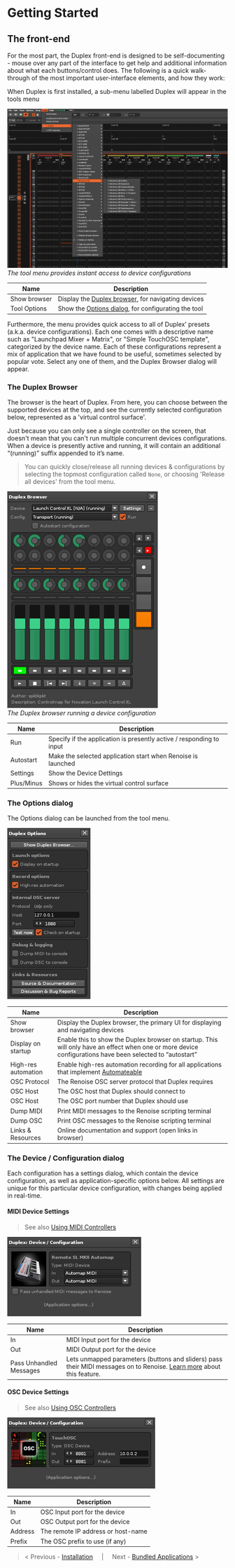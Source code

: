 # Getting Started

## The front-end 

For the most part, the Duplex front-end is designed to be self-documenting - mouse over any part of the interface to get help and additional information about what each buttons/control does. The following is a quick walk-through of the most important user-interface elements, and how they work:

When Duplex is first installed, a sub-menu labelled Duplex will appear in the tools menu

![Duplex_menu.png](Images/Duplex_menu.png)  
*The tool menu provides instant access to device configurations*

| Name          | Description   |
| ------------- |---------------|
|Show browser|Display the [Duplex browser](#the-duplex-browser), for navigating devices
|Tool Options| Show the [Options dialog](#the-options-dialog), for configurating the tool

Furthermore, the menu provides quick access to all of Duplex’ presets (a.k.a. device configurations). Each one comes with a descriptive name such as "Launchpad Mixer + Matrix", or "Simple TouchOSC template", categorized by the device name. Each of these configurations represent a mix of application that we have found to be useful, sometimes selected by popular vote. Select any one of them, and the Duplex Browser dialog will appear.

### The Duplex Browser

The browser is the heart of Duplex. From here, you can choose between the supported devices at the top, and see the currently selected configuration below, represented as a 'virtual control surface'.  

Just because you can only see a single controller on the screen, that doesn't mean that you can't run multiple concurrent devices configurations. When a device is presently active and running, it will contain an additional “(running)” suffix appended to it’s name.

> You can quickly close/release all running devices & configurations by selecting the topmost configuration called `None`, or choosing 'Release all devices' from the tool menu.  

![Duplex_browser.png](Images/Duplex_browser.png)  
*The Duplex browser running a device configuration*

| Name          | Description   |
| ------------- |---------------|
|Run| Specify if the application is presently active / responding to input
|Autostart| Make the selected application start when Renoise is launched
|Settings| Show the Device Dettings
|Plus/Minus| Shows or hides the virtual control surface

### The Options dialog

The Options dialog can be launched from the tool menu.

![Duplex_options.png](Images/Duplex_options.png)  


| Name          | Description   |
| ------------- |---------------|
|Show browser|Display the Duplex browser, the primary UI for displaying and navigating devices
|Display on startup| Enable this to show the Duplex browser on startup. This will only have an effect when one or more device configurations have been selected to “autostart”
|High-res automation| Enable high-res automation recording for all applications that implement [Automateable](Applications/Automateable.md)
|OSC Protocol| The Renoise OSC server protocol that Duplex requires
|OSC Host| The OSC host that Duplex should connect to
|OSC Host| The OSC port number that Duplex should use
|Dump MIDI| Print MIDI messages to the Renoise scripting terminal
|Dump OSC| Print OSC messages to the Renoise scripting terminal
|Links & Resources| Online documentation and support (open links in browser)



### The Device / Configuration dialog

Each configuration has a settings dialog, which contain the device configuration, as well as application-specific options below. All settings are unique for this particular device configuration, with changes being applied in real-time. 

#### MIDI Device Settings

> See also [Using MIDI Controllers](Controllers.md#using-midi-controllers)

![Duplex_device_config_midi.png](Images/Duplex_device_config_midi.png)  

| Name          | Description   |
| ------------- |---------------|
|In|MIDI Input port for the device
|Out|MIDI Output port for the device
|Pass Unhandled Messages|Lets unmapped parameters (buttons and sliders) pass their MIDI messages on to Renoise. [Learn more](Concepts.md#midi-through--pass-unhandled-messages) about this feature.

#### OSC Device Settings

> See also [Using OSC Controllers](Controllers.md#using-osc-controllers)

![Duplex_device_config_osc.png](Images/Duplex_device_config_osc.png)  

| Name          | Description   |
| ------------- |---------------|
|In|OSC Input port for the device
|Out|OSC Output port for the device
|Address|The remote IP address or host-name 
|Prefix|The OSC prefix to use (if any)


> < Previous - [Installation](Installation.md) &nbsp; &nbsp; | &nbsp; &nbsp; Next - [Bundled Applications](Applications.md) >